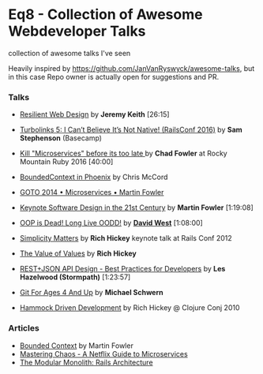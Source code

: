 # Eq8 - Collection of Awesome Webdeveloper Talks

collection of awesome talks I've seen

Heavily inspired by https://github.com/JanVanRyswyck/awesome-talks, but in this case Repo owner is actually open for suggestions and PR.  

### Talks

* [Resilient Web Design](https://www.youtube.com/watch?v=W7wj7EDrSko) by **Jeremy Keith** [26:15]
* [Turbolinks 5: I Can’t Believe It’s Not Native! (RailsConf 2016)](https://www.youtube.com/watch?v=SWEts0rlezA) by **Sam Stephenson** (Basecamp)
* [Kill "Microservices" before its too late ](https://www.youtube.com/watch?v=-UKEPd2ipEk) by **Chad Fowler** at Rocky Mountain Ruby 2016 [40:00]
* [BoundedContext in Phoenix](https://www.youtube.com/watch?v=tMO28ar0lW8&t=941s) by Chris McCord
* [GOTO 2014 • Microservices • Martin Fowler](https://www.youtube.com/watch?v=wgdBVIX9ifA)

* [Keynote Software Design in the 21st Century](https://youtu.be/B_KIAmFZJz0) by **Martin Fowler** [1:19:08]
* [OOP is Dead! Long Live OODD!](https://www.youtube.com/watch?v=RdE-d_EhzmA) by **[David West](http://davewest.us/)** [1:08:00]
* [Simplicity Matters](https://www.youtube.com/watch?v=rI8tNMsozo0) by **Rich Hickey** keynote talk at Rails Conf 2012 
* [The Value of Values](https://www.youtube.com/watch?v=-6BsiVyC1kM&feature=youtu.be) by **Rich  Hickey**


* [REST+JSON API Design - Best Practices for Developers](https://www.youtube.com/watch?v=hdSrT4yjS1g) by **Les Hazelwood (Stormpath)** [1:23:57]
* [Git For Ages 4 And Up](https://www.youtube.com/watch?v=1ffBJ4sVUb4) by **Michael Schwern**
* [Hammock Driven Development](https://www.youtube.com/watch?v=f84n5oFoZBc) by Rich Hickey @ Clojure Conj 2010

### Articles

* [Bounded Context](https://martinfowler.com/bliki/BoundedContext.html) by Martin Fowler
* [Mastering Chaos - A Netflix Guide to Microservices](https://www.youtube.com/watch?v=CZ3wIuvmHeM)
* [The Modular Monolith: Rails Architecture](https://medium.com/@dan_manges/the-modular-monolith-rails-architecture-fb1023826fc4)
